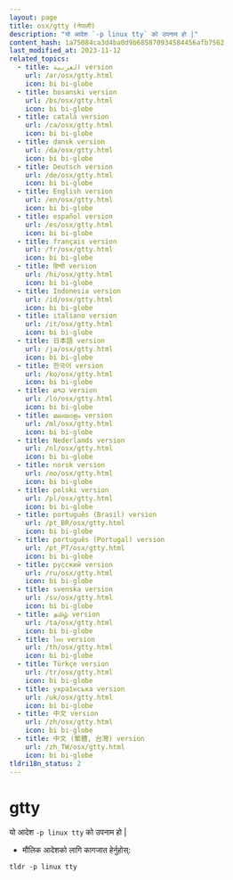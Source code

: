 ```yaml
---
layout: page
title: osx/gtty (नेपाली)
description: "यो आदेश `-p linux tty` को उपनाम हो |"
content_hash: 1a75084ca3d4ba0d9b685870934584456afb7562
last_modified_at: 2023-11-12
related_topics:
  - title: العربية version
    url: /ar/osx/gtty.html
    icon: bi bi-globe
  - title: bosanski version
    url: /bs/osx/gtty.html
    icon: bi bi-globe
  - title: català version
    url: /ca/osx/gtty.html
    icon: bi bi-globe
  - title: dansk version
    url: /da/osx/gtty.html
    icon: bi bi-globe
  - title: Deutsch version
    url: /de/osx/gtty.html
    icon: bi bi-globe
  - title: English version
    url: /en/osx/gtty.html
    icon: bi bi-globe
  - title: español version
    url: /es/osx/gtty.html
    icon: bi bi-globe
  - title: français version
    url: /fr/osx/gtty.html
    icon: bi bi-globe
  - title: हिन्दी version
    url: /hi/osx/gtty.html
    icon: bi bi-globe
  - title: Indonesia version
    url: /id/osx/gtty.html
    icon: bi bi-globe
  - title: italiano version
    url: /it/osx/gtty.html
    icon: bi bi-globe
  - title: 日本語 version
    url: /ja/osx/gtty.html
    icon: bi bi-globe
  - title: 한국어 version
    url: /ko/osx/gtty.html
    icon: bi bi-globe
  - title: ລາວ version
    url: /lo/osx/gtty.html
    icon: bi bi-globe
  - title: മലയാളം version
    url: /ml/osx/gtty.html
    icon: bi bi-globe
  - title: Nederlands version
    url: /nl/osx/gtty.html
    icon: bi bi-globe
  - title: norsk version
    url: /no/osx/gtty.html
    icon: bi bi-globe
  - title: polski version
    url: /pl/osx/gtty.html
    icon: bi bi-globe
  - title: português (Brasil) version
    url: /pt_BR/osx/gtty.html
    icon: bi bi-globe
  - title: português (Portugal) version
    url: /pt_PT/osx/gtty.html
    icon: bi bi-globe
  - title: русский version
    url: /ru/osx/gtty.html
    icon: bi bi-globe
  - title: svenska version
    url: /sv/osx/gtty.html
    icon: bi bi-globe
  - title: தமிழ் version
    url: /ta/osx/gtty.html
    icon: bi bi-globe
  - title: ไทย version
    url: /th/osx/gtty.html
    icon: bi bi-globe
  - title: Türkçe version
    url: /tr/osx/gtty.html
    icon: bi bi-globe
  - title: українська version
    url: /uk/osx/gtty.html
    icon: bi bi-globe
  - title: 中文 version
    url: /zh/osx/gtty.html
    icon: bi bi-globe
  - title: 中文 (繁體, 台灣) version
    url: /zh_TW/osx/gtty.html
    icon: bi bi-globe
tldri18n_status: 2
---
```

# gtty

यो आदेश `-p linux tty` को उपनाम हो |

- मौलिक आदेशको लागि कागजात हेर्नुहोस्:

`tldr -p linux tty`
